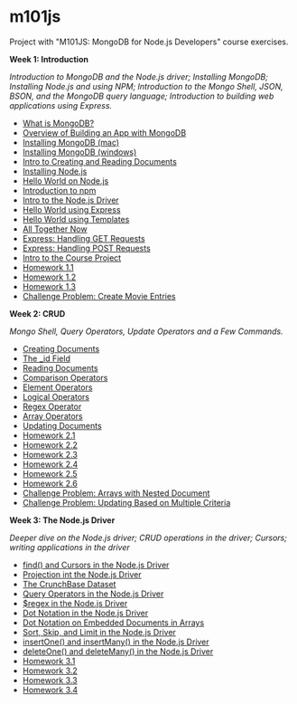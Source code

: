   
# m101js

Project with "M101JS: MongoDB for Node.js Developers" course exercises.

**Week 1: Introduction**

*Introduction to MongoDB and the Node.js driver; Installing MongoDB; Installing Node.js and using NPM; Introduction to the Mongo Shell, JSON, BSON, and the MongoDB query language; Introduction to building web applications using Express.*

 - [What is MongoDB?](https://youtu.be/L-v-PBVLSe4)
 - [Overview of Building an App with MongoDB](https://youtu.be/iIhgggzzeoA)
 - [Installing MongoDB (mac)](https://youtu.be/_WJ8m5QHvwc)
 - [Installing MongoDB (windows)](https://youtu.be/sBdaRlgb4N8)
 - [Intro to Creating and Reading Documents](https://youtu.be/8To9enkSUHI)
 - [Installing Node.js](https://youtu.be/h-NInlnOzLg)
 - [Hello World on Node.js](https://youtu.be/Fv5Q_02BKrM)
 - [Introduction to npm](https://youtu.be/KkWoaHOtGnk)
 - [Intro to the Node.js Driver](https://youtu.be/u3FLcQmaj1E)
 - [Hello World using Express](https://youtu.be/gqpju6Krv_c)
 - [Hello World using Templates](https://youtu.be/Xww8NV71npM)
 - [All Together Now](https://youtu.be/S5z336ijwUE)
 - [Express: Handling GET Requests](https://youtu.be/DZkLTikYqc4)
 - [Express: Handling POST Requests](https://youtu.be/rGWwQE89reU)
 - [Intro to the Course Project](https://youtu.be/C_1gx_Td20A)
 - [Homework 1.1](https://github.com/fabiodelabruna/m101js/tree/master/homework-1.1)
 - [Homework 1.2](https://github.com/fabiodelabruna/m101js/tree/master/homework-1.2)
 - [Homework 1.3](https://github.com/fabiodelabruna/m101js/tree/master/homework-1.3)
 - [Challenge Problem: Create Movie Entries](https://github.com/fabiodelabruna/m101js/tree/master/homework-1.4%20(Challenge%20Problem)%20-%20Create%20Movie%20Entries)

**Week 2: CRUD**

*Mongo Shell, Query Operators, Update Operators and a Few Commands.*

 - [Creating Documents](https://youtu.be/UYz8EYa2TnA)
 - [The _id Field](https://youtu.be/EZAuZv4Rz3U)
 - [Reading Documents](https://youtu.be/yP0Islq0kBo)
 - [Comparison Operators](https://youtu.be/MgPbE7d-0hQ)
 - [Element Operators](https://youtu.be/r8Wf6N6l_RM)
 - [Logical Operators](https://youtu.be/4ozUoLcznq4)
 - [Regex Operator](https://youtu.be/dgFiInkJv_M)
 - [Array Operators](https://youtu.be/npIsBIW7-ew)
 - [Updating Documents](https://youtu.be/qrlqLZl4s4E)
 - [Homework 2.1](https://github.com/fabiodelabruna/m101js/tree/master/homework-2.1)
 - [Homework 2.2](https://github.com/fabiodelabruna/m101js/tree/master/homework-2.2)
 - [Homework 2.3](https://github.com/fabiodelabruna/m101js/tree/master/homework-2.3)
 - [Homework 2.4](https://github.com/fabiodelabruna/m101js/tree/master/homework-2.4)
 - [Homework 2.5](https://github.com/fabiodelabruna/m101js/tree/master/homework-2.5)
 - [Homework 2.6](https://github.com/fabiodelabruna/m101js/tree/master/homework-2.6)
 - [Challenge Problem: Arrays with Nested Document](https://github.com/fabiodelabruna/m101js/tree/master/homework-2.7%20(Challenge%20Problem)%20-%20Arrays%20with%20Nested%20Document)
 - [Challenge Problem: Updating Based on Multiple Criteria](https://github.com/fabiodelabruna/m101js/tree/master/homework-2.8%20(Challenge%20Problem)%20-%20Updating%20Based%20on%20Multiple%20Criteria)

**Week 3: The Node.js Driver**

*Deeper dive on the Node.js driver; CRUD operations in the driver; Cursors; writing applications in the driver*

 - [find() and Cursors in the Node.js Driver](https://youtu.be/XCjpSq7H_G4)
 - [Projection int the Node.js Driver](https://youtu.be/p4d8ux834b4)
 - [The CrunchBase Dataset](https://youtu.be/pdun3EPqwDs)
 - [Query Operators in the Node.js Driver](https://youtu.be/b39cyy75Lbs)
 - [$regex in the Node.js Driver](https://youtu.be/JOzJcUVK-RY)
 - [Dot Notation in the Node.js Driver](https://youtu.be/vHpW3l0wOmA)
 - [Dot Notation on Embedded Documents in Arrays](https://youtu.be/nYcV-N3QlBk)
 - [Sort, Skip, and Limit in the Node.js Driver](https://youtu.be/l4D7n0ntD9Y)
 - [insertOne() and insertMany() in the Node.js Driver](https://youtu.be/tDd4PBOmlMk)
 - [deleteOne() and deleteMany() in the Node.js Driver](https://youtu.be/gNPsatcQPUA)
 - [Homework 3.1](https://github.com/fabiodelabruna/m101js/tree/master/homework-3.1)
 - [Homework 3.2](https://github.com/fabiodelabruna/m101js/tree/master/homework-3.2)
 - [Homework 3.3](https://github.com/fabiodelabruna/m101js/tree/master/homework-3.3)
 - [Homework 3.4](https://github.com/fabiodelabruna/m101js/tree/master/homework-3.4)
